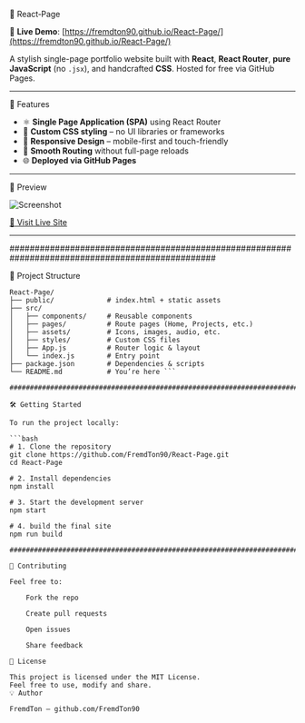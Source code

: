 🎨 React‑Page

🔗 **Live Demo**: [https://fremdton90.github.io/React-Page/](https://fremdton90.github.io/React-Page/)

A stylish single-page portfolio website built with **React**, **React Router**, **pure JavaScript** (no `.jsx`), and handcrafted **CSS**. Hosted for free via GitHub Pages.

---

🚀 Features

- ⚛️ **Single Page Application (SPA)** using React Router
- 🎨 **Custom CSS styling** – no UI libraries or frameworks
- 📱 **Responsive Design** – mobile-first and touch-friendly
- 🧭 **Smooth Routing** without full-page reloads
- 🌐 **Deployed via GitHub Pages**

---

📸 Preview

![Screenshot](./public/preview.png) <!-- Optional: replace or remove this if not needed -->

[🔗 Visit Live Site](https://fremdton90.github.io/React-Page/)

---

#################################################################################################

📁 Project Structure

```
React-Page/
├── public/             # index.html + static assets
├── src/
│   ├── components/     # Reusable components
│   ├── pages/          # Route pages (Home, Projects, etc.)
│   ├── assets/         # Icons, images, audio, etc.
│   ├── styles/         # Custom CSS files
│   ├── App.js          # Router logic & layout
│   └── index.js        # Entry point
├── package.json        # Dependencies & scripts
└── README.md           # You’re here ```

#################################################################################################

🛠️ Getting Started

To run the project locally:

```bash
# 1. Clone the repository
git clone https://github.com/FremdTon90/React-Page.git
cd React-Page

# 2. Install dependencies
npm install

# 3. Start the development server
npm start

# 4. build the final site
npm run build

#################################################################################################

🤝 Contributing

Feel free to:

    Fork the repo

    Create pull requests

    Open issues

    Share feedback

📄 License

This project is licensed under the MIT License.
Feel free to use, modify and share.
💡 Author

FremdTon – github.com/FremdTon90

